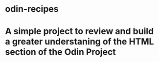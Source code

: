 # odin-recipes
# A simple project to review and build a greater understaning of the HTML section of the Odin Project